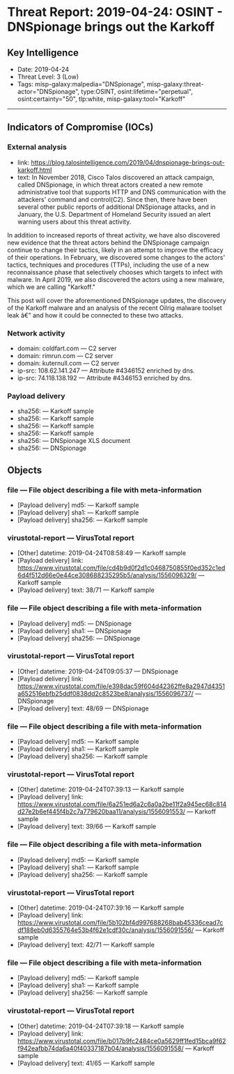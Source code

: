 # Threat Report: 2019-04-24: OSINT -  DNSpionage brings out the Karkoff


## Key Intelligence
* Date: 2019-04-24
* Threat Level: 3 (Low)
* Tags: misp-galaxy:malpedia="DNSpionage", misp-galaxy:threat-actor="DNSpionage", type:OSINT, osint:lifetime="perpetual", osint:certainty="50", tlp:white, misp-galaxy:tool="Karkoff"

---

## Indicators of Compromise (IOCs)
### External analysis
* link: https://blog.talosintelligence.com/2019/04/dnspionage-brings-out-karkoff.html
* text: In November 2018, Cisco Talos discovered an attack campaign, called DNSpionage, in which threat actors created a new remote administrative tool that supports HTTP and DNS communication with the attackers' command and control(C2). Since then, there have been several other public reports of additional DNSpionage attacks, and in January, the U.S. Department of Homeland Security issued an alert warning users about this threat activity.

In addition to increased reports of threat activity, we have also discovered new evidence that the threat actors behind the DNSpionage campaign continue to change their tactics, likely in an attempt to improve the efficacy of their operations. In February, we discovered some changes to the actors' tactics, techniques and procedures (TTPs), including the use of a new reconnaissance phase that selectively chooses which targets to infect with malware. In April 2019, we also discovered the actors using a new malware, which we are calling "Karkoff."

This post will cover the aforementioned DNSpionage updates, the discovery of the Karkoff malware and an analysis of the recent Oilrig malware toolset leak â€” and how it could be connected to these two attacks.

### Network activity
* domain: coldfart.com — C2 server
* domain: rimrun.com — C2 server
* domain: kuternull.com — C2 server
* ip-src: 108.62.141.247 — Attribute #4346152 enriched by dns.
* ip-src: 74.118.138.192 — Attribute #4346153 enriched by dns.

### Payload delivery
* sha256: <sha256> — Karkoff sample
* sha256: <sha256> — Karkoff sample
* sha256: <sha256> — Karkoff sample
* sha256: <sha256> — Karkoff sample
* sha256: <sha256> — DNSpionage XLS document
* sha256: <sha256> — DNSpionage

## Objects
### file — File object describing a file with meta-information
* [Payload delivery] md5: <md5> — Karkoff sample
* [Payload delivery] sha1: <sha1> — Karkoff sample
* [Payload delivery] sha256: <sha256> — Karkoff sample

### virustotal-report — VirusTotal report
* [Other] datetime: 2019-04-24T08:58:49 — Karkoff sample
* [Payload delivery] link: https://www.virustotal.com/file/cd4b9d0f2d1c0468750855f0ed352c1ed6d4f512d66e0e44ce308688235295b5/analysis/1556096329/ — Karkoff sample
* [Payload delivery] text: 38/71 — Karkoff sample

### file — File object describing a file with meta-information
* [Payload delivery] md5: <md5> — DNSpionage
* [Payload delivery] sha1: <sha1> — DNSpionage
* [Payload delivery] sha256: <sha256> — DNSpionage

### virustotal-report — VirusTotal report
* [Other] datetime: 2019-04-24T09:05:37 — DNSpionage
* [Payload delivery] link: https://www.virustotal.com/file/e398dac59f604d42362ffe8a2947d4351a652516ebfb25ddf0838dd2c8523be8/analysis/1556096737/ — DNSpionage
* [Payload delivery] text: 48/69 — DNSpionage

### file — File object describing a file with meta-information
* [Payload delivery] md5: <md5> — Karkoff sample
* [Payload delivery] sha1: <sha1> — Karkoff sample
* [Payload delivery] sha256: <sha256> — Karkoff sample

### virustotal-report — VirusTotal report
* [Other] datetime: 2019-04-24T07:39:13 — Karkoff sample
* [Payload delivery] link: https://www.virustotal.com/file/6a251ed6a2c6a0a2be11f2a945ec68c814d27e2b6ef445f4b2c7a779620baa11/analysis/1556091553/ — Karkoff sample
* [Payload delivery] text: 39/66 — Karkoff sample

### file — File object describing a file with meta-information
* [Payload delivery] md5: <md5> — Karkoff sample
* [Payload delivery] sha1: <sha1> — Karkoff sample
* [Payload delivery] sha256: <sha256> — Karkoff sample

### virustotal-report — VirusTotal report
* [Other] datetime: 2019-04-24T07:39:16 — Karkoff sample
* [Payload delivery] link: https://www.virustotal.com/file/5b102bf4d997688268bab45336cead7cdf188eb0d6355764e53b4f62e1cdf30c/analysis/1556091556/ — Karkoff sample
* [Payload delivery] text: 42/71 — Karkoff sample

### file — File object describing a file with meta-information
* [Payload delivery] md5: <md5> — Karkoff sample
* [Payload delivery] sha1: <sha1> — Karkoff sample
* [Payload delivery] sha256: <sha256> — Karkoff sample

### virustotal-report — VirusTotal report
* [Other] datetime: 2019-04-24T07:39:18 — Karkoff sample
* [Payload delivery] link: https://www.virustotal.com/file/b017b9fc2484ce0a5629ff1fed15bca9f62f942eafbb74da6a40f40337187b04/analysis/1556091558/ — Karkoff sample
* [Payload delivery] text: 41/65 — Karkoff sample
